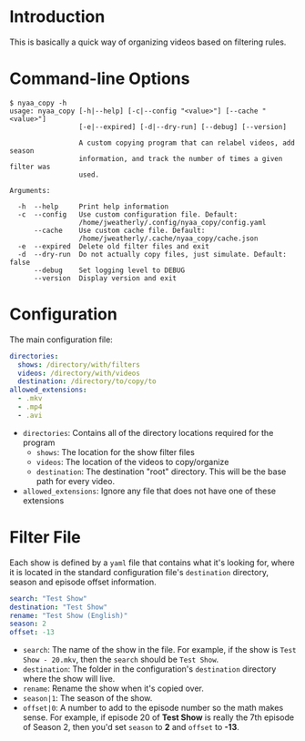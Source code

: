 # Introduction

This is basically a quick way of organizing videos based on filtering rules.

# Command-line Options

```
$ nyaa_copy -h
usage: nyaa_copy [-h|--help] [-c|--config "<value>"] [--cache "<value>"]
                 [-e|--expired] [-d|--dry-run] [--debug] [--version]

                 A custom copying program that can relabel videos, add season
                 information, and track the number of times a given filter was
                 used.

Arguments:

  -h  --help     Print help information
  -c  --config   Use custom configuration file. Default:
                 /home/jweatherly/.config/nyaa_copy/config.yaml
      --cache    Use custom cache file. Default:
                 /home/jweatherly/.cache/nyaa_copy/cache.json
  -e  --expired  Delete old filter files and exit
  -d  --dry-run  Do not actually copy files, just simulate. Default: false
      --debug    Set logging level to DEBUG
      --version  Display version and exit
```

# Configuration

The main configuration file:

```yaml
directories:
  shows: /directory/with/filters
  videos: /directory/with/videos
  destination: /directory/to/copy/to
allowed_extensions:
  - .mkv
  - .mp4
  - .avi
```

- `directories`: Contains all of the directory locations required for the program
  - `shows`: The location for the show filter files
  - `videos`: The location of the videos to copy/organize
  - `destination`: The destination "root" directory.  This will be the base path for every video.
- `allowed_extensions`: Ignore any file that does not have one of these extensions

# Filter File

Each show is defined by a `yaml` file that contains what it's looking for, where it is located in the standard configuration file's `destination` directory, season and episode offset information.

```yaml
search: "Test Show"
destination: "Test Show"
rename: "Test Show (English)"
season: 2
offset: -13
```

- `search`: The name of the show in the file.  For example, if the show is `Test Show - 20.mkv`, then the `search` should be `Test Show`.
- `destination`: The folder in the configuration's `destination` directory where the show will live.
- `rename`: Rename the show when it's copied over.
- `season|1`: The season of the show.
- `offset|0`: A number to add to the episode number so the math makes sense.  For example, if episode 20 of **Test Show** is really the 7th episode of Season 2, then you'd set `season` to **2** and `offset` to **-13**.
